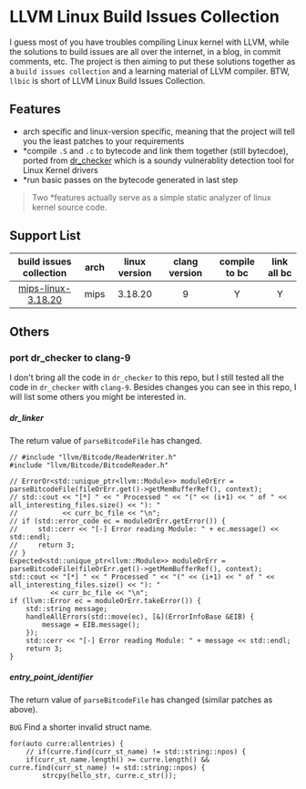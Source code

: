 # LLVM Linux Build Issues Collection

I guess most of you have troubles compiling Linux kernel with LLVM, while the solutions to build issues are all over
the internet, in a blog, in commit comments, etc. The project is then aiming to put these solutions together as a 
`build issues collection` and a learning material of LLVM compiler. BTW, `llbic` is short of LLVM Linux Build Issues
 Collection.

## Features

+ arch specific and linux-version specific, meaning that the project will tell you the least patches to your requirements
+ *compile `.S` and `.c` to bytecode and link them together (still bytecdoe), ported from 
[dr_checker](https://github.com/ucsb-seclab/dr_checker) which is a soundy vulnerablity detection tool for Linux Kernel drivers
+ *run basic passes on the bytecode generated in last step

>Two *features actually serve as a simple static analyzer of linux kernel source code.


## Support List
|build issues collection|arch|linux version|clang version|compile to bc|link all bc|
|:---:|:---:|:---:|:---:|:---:|:---:|
|[mips-linux-3.18.20](./arch/mips/linux-3.18.20.md)|mips|3.18.20|9|Y|Y|

## Others

### port dr_checker to clang-9

I don't bring all the code in `dr_checker` to this repo, but I still tested all the code in `dr_checker` with `clang-9`.
Besides changes you can see in this repo, I will list some others you might be interested in.

##### dr_linker

The return value of `parseBitcodeFile` has changed.

```cplusplus
// #include "llvm/Bitcode/ReaderWriter.h"
#include "llvm/Bitcode/BitcodeReader.h"

// ErrorOr<std::unique_ptr<llvm::Module>> moduleOrErr = parseBitcodeFile(fileOrErr.get()->getMemBufferRef(), context);
// std::cout << "[*] " << " Processed " << "(" << (i+1) << " of " << all_interesting_files.size() << "): "
//           << curr_bc_file << "\n";
// if (std::error_code ec = moduleOrErr.getError()) {
//     std::cerr << "[-] Error reading Module: " + ec.message() << std::endl;
//     return 3;
// }
Expected<std::unique_ptr<llvm::Module>> moduleOrErr = parseBitcodeFile(fileOrErr.get()->getMemBufferRef(), context);
std::cout << "[*] " << " Processed " << "(" << (i+1) << " of " << all_interesting_files.size() << "): "
          << curr_bc_file << "\n";
if (llvm::Error ec = moduleOrErr.takeError()) {
    std::string message;
    handleAllErrors(std::move(ec), [&](ErrorInfoBase &EIB) {
        message = EIB.message();
    });
    std::cerr << "[-] Error reading Module: " + message << std::endl;
    return 3;
}
```

##### entry_point_identifier

The return value of `parseBitcodeFile` has changed (similar patches as above).

`BUG` Find a shorter invalid struct name.

```cplusplus
for(auto curre:allentries) {
    // if(curre.find(curr_st_name) != std::string::npos) {
    if(curr_st_name.length() >= curre.length() && curre.find(curr_st_name) != std::string::npos) {
        strcpy(hello_str, curre.c_str());
```
